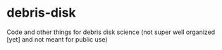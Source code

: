 # debris-disk
Code and other things for debris disk science (not super well organized [yet] and not meant for public use)
